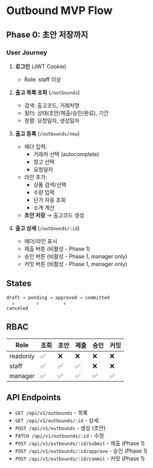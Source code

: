 # Outbound MVP Flow

## Phase 0: 초안 저장까지

### User Journey

1. **로그인** (JWT Cookie)
   - Role: staff 이상

2. **출고 목록 조회** (`/outbounds`)
   - 검색: 출고코드, 거래처명
   - 필터: 상태(초안/제출/승인/완료), 기간
   - 정렬: 요청일자, 생성일자

3. **출고 등록** (`/outbounds/new`)
   - 헤더 입력:
     - 거래처 선택 (autocomplete)
     - 창고 선택
     - 요청일자
   - 라인 추가:
     - 상품 검색/선택
     - 수량 입력
     - 단가 자동 조회
     - 소계 계산
   - **초안 저장** → 출고코드 생성

4. **출고 상세** (`/outbounds/:id`)
   - 헤더/라인 표시
   - 제출 버튼 (비활성 - Phase 1)
   - 승인 버튼 (비활성 - Phase 1, manager only)
   - 커밋 버튼 (비활성 - Phase 1, manager only)

## States

```
draft → pending → approved → committed
  ↓        ↓         ↓
canceled
```

## RBAC

| Role     | 조회 | 초안 | 제출 | 승인 | 커밋 |
| -------- | ---- | ---- | ---- | ---- | ---- |
| readonly | ✅   | ❌   | ❌   | ❌   | ❌   |
| staff    | ✅   | ✅   | ✅   | ❌   | ❌   |
| manager  | ✅   | ✅   | ✅   | ✅   | ✅   |

## API Endpoints

- `GET /api/v1/outbounds` - 목록
- `GET /api/v1/outbounds/:id` - 상세
- `POST /api/v1/outbounds` - 생성 (초안)
- `PATCH /api/v1/outbounds/:id` - 수정
- `POST /api/v1/outbounds/:id/submit` - 제출 (Phase 1)
- `POST /api/v1/outbounds/:id/approve` - 승인 (Phase 1)
- `POST /api/v1/outbounds/:id/commit` - 커밋 (Phase 1)
